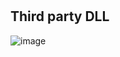 #

## Third party DLL
![image](https://github.com/Nanisong/ConsoleAstroServer/assets/124329841/3075a9ad-51bb-4b0f-a308-3cc9641a3744)
